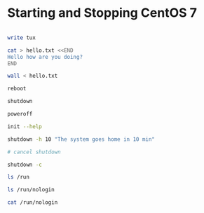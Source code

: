 # Starting and Stopping CentOS 7

```sh

write tux

cat > hello.txt <<END
Hello how are you doing?
END

wall < hello.txt

reboot

shutdown

poweroff

init --help

shutdown -h 10 "The system goes home in 10 min"

# cancel shutdown

shutdown -c

ls /run

ls /run/nologin

cat /run/nologin
```
